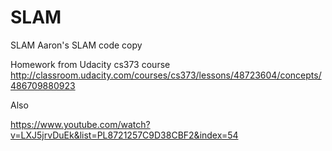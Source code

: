 # SLAM
SLAM
Aaron's SLAM code copy

Homework from Udacity cs373 course
http://classroom.udacity.com/courses/cs373/lessons/48723604/concepts/486709880923

Also

https://www.youtube.com/watch?v=LXJ5jrvDuEk&list=PL8721257C9D38CBF2&index=54
